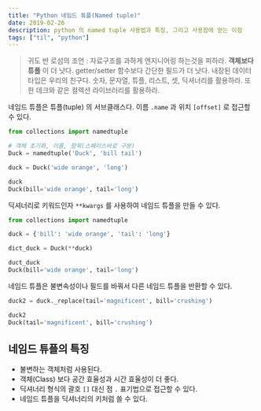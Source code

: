 ```yaml
---
title: "Python 네임드 튜플(Named tuple)"
date: 2019-02-26
description: python 의 named tuple 사용법과 특징, 그리고 사용함에 얻는 이점
tags: ["til", "python"]
---
```


> 귀도 반 로섬의 조언 : 자료구조를 과하게 엔지니어링 하는것을 피하라. **객체보다 튜플** 이 더 낫다. getter/setter 함수보다 간단한 필드가 더 낫다. 내장된 데이터 타입은 우리의 친구다. 숫자, 문자열, 튜플, 리스트, 셋, 딕셔너리를 활용하라. 또한 데크와 같은 컬렉션 라이브러리를 활용하라.

네임드 튜플은 튜플(tuple) 의 서브클래스다. 이름 `.name` 과 위치 `[offset]` 로 접근할 수 있다.

```python
from collections import namedtuple

# 객체 초기화, 이름, 항목(스페이스바로 구분)
Duck = namedtuple('Duck', 'bill tail')

duck = Duck('wide orange', 'long')

duck
Duck(bill='wide orange', tail='long')
```

딕셔너리로 키워드인자 `**kwargs` 를 사용하여 네임드 튜플을 만들 수 있다.

```python
from collections import namedtuple

duck = {'bill': 'wide orange', 'tail': 'long'}

dict_duck = Duck(**duck)

duct_duck
Duck(bill='wide orange', tail='long')
```

네임드 튜플은 불변속성이나 필드를 바꿔서 다른 네임드 튜플을 반환할 수 있다.

```python
duck2 = duck._replace(tail='magnificent', bill='crushing')

duck2
Duck(tail='magnificent', bill='crushing')
```

## 네임드 튜플의 특징

- 불변하는 객체처럼 사용된다.
- 객체(Class) 보다 공간 효율성과 시간 효율성이 더 좋다.
- 딕셔너리 형식의 괄호 `[]` 대신 점 `.` 표기법으로 접근할 수 있다.
- 네임드 튜플을 딕셔너리의 키처럼 쓸 수 있다.
